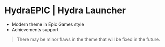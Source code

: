 # HydraEPIC | Hydra Launcher

- Modern theme in Epic Games style
- Achievements support

> There may be minor flaws in the theme that will be fixed in the future.
